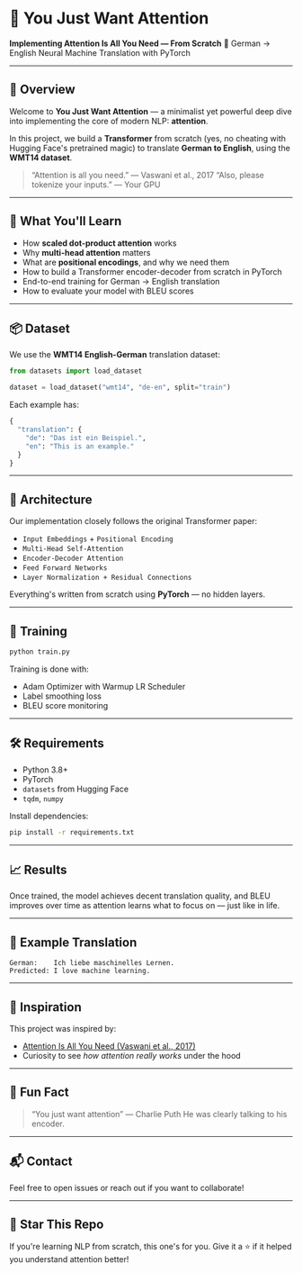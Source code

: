# 🎯 You Just Want Attention

**Implementing Attention Is All You Need — From Scratch**
🚀 German → English Neural Machine Translation with PyTorch

---

## 📜 Overview

Welcome to **You Just Want Attention** — a minimalist yet powerful deep dive into implementing the core of modern NLP: **attention**.

In this project, we build a **Transformer** from scratch (yes, no cheating with Hugging Face's pretrained magic) to translate **German to English**, using the **WMT14 dataset**.

> “Attention is all you need.” — Vaswani et al., 2017
> “Also, please tokenize your inputs.” — Your GPU

---

## 🧠 What You'll Learn

* How **scaled dot-product attention** works
* Why **multi-head attention** matters
* What are **positional encodings**, and why we need them
* How to build a Transformer encoder-decoder from scratch in PyTorch
* End-to-end training for German → English translation
* How to evaluate your model with BLEU scores

---

## 📦 Dataset

We use the **WMT14 English-German** translation dataset:

```python
from datasets import load_dataset

dataset = load_dataset("wmt14", "de-en", split="train")
```

Each example has:

```python
{
  "translation": {
    "de": "Das ist ein Beispiel.",
    "en": "This is an example."
  }
}
```

---

## 🧱 Architecture

Our implementation closely follows the original Transformer paper:

* `Input Embeddings` + `Positional Encoding`
* `Multi-Head Self-Attention`
* `Encoder-Decoder Attention`
* `Feed Forward Networks`
* `Layer Normalization + Residual Connections`

Everything's written from scratch using **PyTorch** — no hidden layers.

---

## 🚀 Training

```bash
python train.py
```

Training is done with:

* Adam Optimizer with Warmup LR Scheduler
* Label smoothing loss
* BLEU score monitoring

---

## 🛠 Requirements

* Python 3.8+
* PyTorch
* `datasets` from Hugging Face
* `tqdm`, `numpy`

Install dependencies:

```bash
pip install -r requirements.txt
```

---

## 📈 Results

Once trained, the model achieves decent translation quality, and BLEU improves over time as attention learns what to focus on — just like in life.

---

## 🧪 Example Translation

```text
German:    Ich liebe maschinelles Lernen.
Predicted: I love machine learning.
```

---

## 🤖 Inspiration

This project was inspired by:

* [Attention Is All You Need (Vaswani et al., 2017)](https://arxiv.org/abs/1706.03762)
* Curiosity to see *how attention really works* under the hood

---

## 💬 Fun Fact

> “You just want attention” — Charlie Puth
> He was clearly talking to his encoder.


---

## 📬 Contact

Feel free to open issues or reach out if you want to collaborate!

---

## 🌟 Star This Repo

If you're learning NLP from scratch, this one's for you. Give it a ⭐ if it helped you understand attention better!
